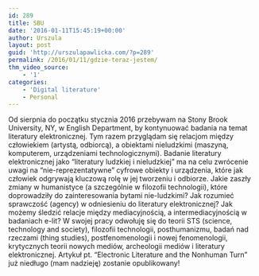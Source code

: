 ```yaml
---
id: 289
title: SBU
date: '2016-01-11T15:45:19+00:00'
author: Urszula
layout: post
guid: 'http://urszulapawlicka.com/?p=289'
permalink: /2016/01/11/gdzie-teraz-jestem/
thm_video_source:
    - '1'
categories:
    - 'Digital literature'
    - Personal
---
```


Od sierpnia do początku stycznia 2016 przebywam na Stony Brook University, NY, w English Department, by kontynuować badania na temat literatury elektronicznej. Tym razem przyglądam się relacjom między człowiekiem (artystą, odbiorcą), a obiektami nieludzkimi (maszyną, komputerem, urządzeniami technologicznymi). Badanie literatury elektronicznej jako “literatury ludzkiej i nieludzkiej” ma na celu zwrócenie uwagi na “nie-reprezentatywne” cyfrowe obiekty i urządzenia, które jak człowiek odgrywają kluczową rolę w jej tworzeniu i odbiorze. Jakie zaszły zmiany w humanistyce (a szczególnie w filozofii technologii), które doprowadziły do zainteresowania bytami nie-ludzkimi? Jak rozumieć sprawczość (agency) w odniesieniu do literatury elektronicznej? Jak możemy śledzić relacje między mediacyjnością, a intermediacyjnością w badaniach e-lit? W swojej pracy odwołuję się do teorii STS (science, technology and society), filozofii technologii, posthumanizmu, badań nad rzeczami (thing studies), postfenomenologii i nowej fenomenologii, krytycznych teorii nowych mediów, archeologii mediów i literatury elektronicznej. Artykuł pt. “Electronic Literature and the Nonhuman Turn” już niedługo (mam nadzieję) zostanie opublikowany!